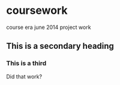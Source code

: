 coursework
==========

course era june 2014 project work
## This is a secondary heading
### This is a third

Did that work?
